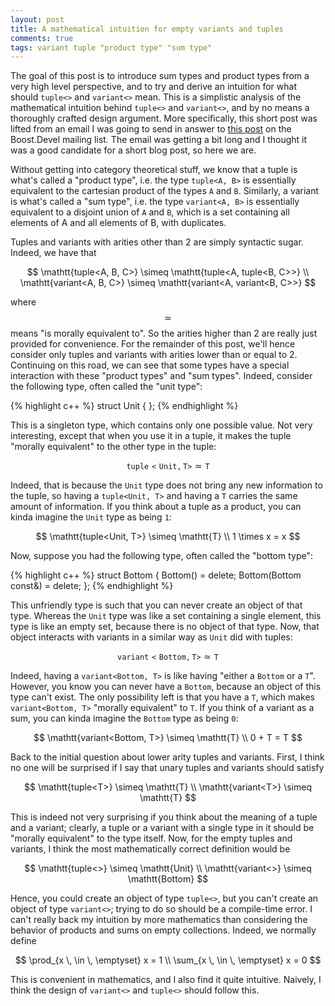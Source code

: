 ```yaml
---
layout: post
title: A mathematical intuition for empty variants and tuples
comments: true
tags: variant tuple "product type" "sum type"
---
```


The goal of this post is to introduce sum types and product types from a
very high level perspective, and to try and derive an intuition for what
should `tuple<>` and `variant<>` mean. This is a simplistic analysis of
the mathematical intuition behind `tuple<>` and `variant<>`, and by no
means a thoroughly crafted design argument. More specifically, this short
post was lifted from an email I was going to send in answer to [this post][1]
on the Boost.Devel mailing list. The email was getting a bit long and I
thought it was a good candidate for a short blog post, so here we are.

Without getting into category theoretical stuff, we know that a tuple is
what's called a "product type", i.e. the type `tuple<A, B>` is essentially
equivalent to the cartesian product of the types `A` and `B`. Similarly, a
variant is what's called a "sum type", i.e. the type `variant<A, B>` is
essentially equivalent to a disjoint union of `A` and `B`, which is a set
containing all elements of A and all elements of B, with duplicates.

Tuples and variants with arities other than 2 are simply syntactic sugar.
Indeed, we have that

$$
    \mathtt{tuple<A, B, C>} \simeq \mathtt{tuple<A, tuple<B, C>>} \\
    \mathtt{variant<A, B, C>} \simeq \mathtt{variant<A, variant<B, C>>}
$$

where $$\simeq$$ means "is morally equivalent to". So the arities higher than
2 are really just provided for convenience. For the remainder of this post,
we'll hence consider only tuples and variants with arities lower than or equal
to 2. Continuing on this road, we can see that some types have a special
interaction with these "product types" and "sum types". Indeed, consider
the following type, often called the "unit type":

{% highlight c++ %}
struct Unit { };
{% endhighlight %}

This is a singleton type, which contains only one possible value. Not very
interesting, except that when you use it in a tuple, it makes the tuple
"morally equivalent" to the other type in the tuple:

$$
    \mathtt{tuple<Unit, T>} \simeq \mathtt{T}
$$

Indeed, that is because the `Unit` type does not bring any new information
to the tuple, so having a `tuple<Unit, T>` and having a `T` carries the same
amount of information. If you think about a tuple as a product, you can kinda
imagine the `Unit` type as being `1`:

$$
    \mathtt{tuple<Unit, T>} \simeq \mathtt{T} \\
    1 \times x = x
$$

Now, suppose you had the following type, often called the "bottom type":

{% highlight c++ %}
struct Bottom {
    Bottom() = delete;
    Bottom(Bottom const&) = delete;
};
{% endhighlight %}

This unfriendly type is such that you can never create an object of that type.
Whereas the `Unit` type was like a set containing a single element, this type
is like an empty set, because there is no object of that type. Now, that object
interacts with variants in a similar way as `Unit` did with tuples:

$$
    \mathtt{variant<Bottom, T>} \simeq \mathtt{T}
$$

Indeed, having a `variant<Bottom, T>` is like having "either a `Bottom` or a
`T`". However, you know you can never have a `Bottom`, because an object of
this type can't exist. The only possibility left is that you have a `T`, which
makes `variant<Bottom, T>` "morally equivalent" to `T`. If you think of a
variant as a sum, you can kinda imagine the `Bottom` type as being `0`:

$$
    \mathtt{variant<Bottom, T>} \simeq \mathtt{T} \\
    0 + T = T
$$

Back to the initial question about lower arity tuples and variants. First, I
think no one will be surprised if I say that unary tuples and variants should
satisfy

$$
    \mathtt{tuple<T>} \simeq \mathtt{T} \\
    \mathtt{variant<T>} \simeq \mathtt{T}
$$

This is indeed not very surprising if you think about the meaning of a tuple
and a variant; clearly, a tuple or a variant with a single type in it should
be "morally equivalent" to the type itself. Now, for the empty tuples and
variants, I think the most mathematically correct definition would be

$$
    \mathtt{tuple<>} \simeq \mathtt{Unit} \\
    \mathtt{variant<>} \simeq \mathtt{Bottom}
$$

Hence, you could create an object of type `tuple<>`, but you can't create an
object of type `variant<>`; trying to do so should be a compile-time error.
I can't really back my intuition by more mathematics than considering the
behavior of products and sums on empty collections. Indeed, we normally
define

$$
    \prod_{x \, \in \, \emptyset} x = 1 \\
    \sum_{x \, \in \, \emptyset} x = 0
$$

This is convenient in mathematics, and I also find it quite intuitive.
Naively, I think the design of `variant<>` and `tuple<>` should follow this.

[1]: http://thread.gmane.org/gmane.comp.lib.boost.devel/261503/focus=261881

